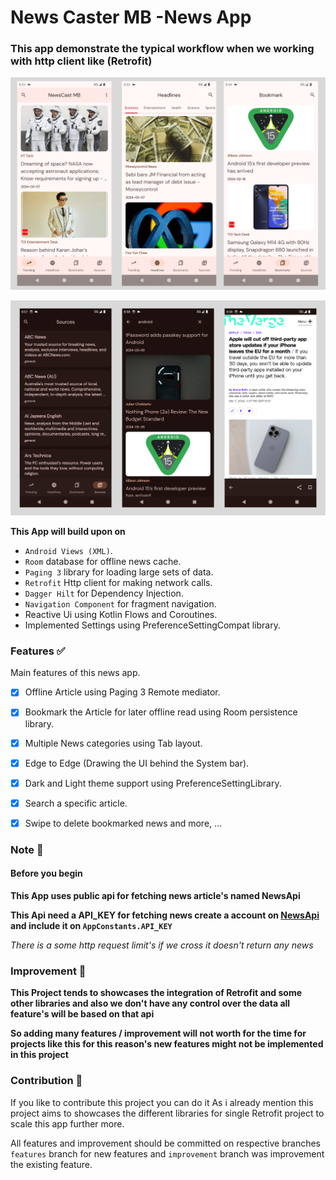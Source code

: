# News Caster MB -News App

### This app demonstrate the typical workflow when we working with http client like (Retrofit)

![Screenshots](Screenshots/NewsCastMbAppScreenshot.png)


![Screenshots](Screenshots/NewsCastDarkScreenshot.png)

**This App will build upon on**

* `Android Views (XML)`.
* `Room` database for offline news cache.
* `Paging 3` library for loading large sets of data.
* `Retrofit` Http client for making network calls.
* `Dagger Hilt` for Dependency Injection.
* `Navigation Component` for fragment navigation.
* Reactive Ui using Kotlin Flows and Coroutines.
* Implemented Settings using PreferenceSettingCompat library.

### Features ✅

Main features of this news app.

- [x] Offline Article using Paging 3 Remote mediator.

- [x] Bookmark the Article for later offline read using Room persistence library.

- [x] Multiple News categories using Tab layout.

- [x] Edge to Edge (Drawing the UI behind the System bar).

- [x] Dark and Light theme support using PreferenceSettingLibrary.

- [x] Search a specific article.

- [x] Swipe to delete bookmarked news and more, ...

### Note 👀

#### Before you begin

**This App uses public api for fetching news article's named **NewsApi****

**This Api need a API_KEY for fetching news create a account on [NewsApi](https://newsapi.org/register) and include it on `AppConstants.API_KEY`**

_There is a some http request limit's if we cross it doesn't return any news_

### Improvement 🔧

**This Project tends to showcases the integration of Retrofit and some other libraries and also we don't have any control over the data all feature's will be based on that api**

**So adding many features / improvement will not worth for the time for projects like this for this reason's new features might not be implemented in this project**


### Contribution 🤝

If you like to contribute this project you can do it
As i already mention this project aims to showcases the different libraries for single Retrofit project to
scale this app further more.

All features and improvement should be committed on respective branches `features` branch for new features and `improvement` branch was improvement the existing feature.
